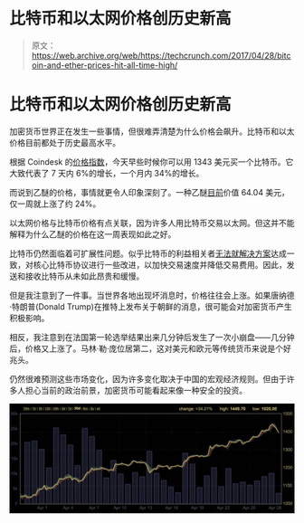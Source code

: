 # 比特币和以太网价格创历史新高 

> 原文：<https://web.archive.org/web/https://techcrunch.com/2017/04/28/bitcoin-and-ether-prices-hit-all-time-high/>

# 比特币和以太网价格创历史新高

加密货币世界正在发生一些事情，但很难弄清楚为什么价格会飙升。比特币和以太价格目前都处于历史最高水平。

根据 Coindesk 的[价格指数](https://web.archive.org/web/20221208042932/http://www.coindesk.com/price/)，今天早些时候你可以用 1343 美元买一个比特币。它大致代表了 7 天内 6%的增长，一个月内 34%的增长。

而说到乙醚的价格，事情就更令人印象深刻了。一种乙醚[目前](https://web.archive.org/web/20221208042932/http://www.coindesk.com/ethereum-price/)价值 64.04 美元，仅一周就上涨了约 24%。

以太网价格与比特币价格有点关联，因为许多人用比特币交易以太网。但这并不能解释为什么乙醚的价格在这一周表现如此之好。

比特币仍然面临着可扩展性问题。似乎比特币的利益相关者[无法就解决方案](https://web.archive.org/web/20221208042932/https://beta.techcrunch.com/2017/04/27/how-to-fix-the-blockchain-fail-whale-problem/)达成一致，对核心比特币协议进行一些改进，以加快交易速度并降低交易费用。因此，发送和接收比特币从未如此昂贵和缓慢。

但是我注意到了一件事。当世界各地出现坏消息时，价格往往会上涨。如果唐纳德·特朗普(Donald Trump)在推特上发布关于朝鲜的消息，很可能会对加密货币产生积极影响。

相反，我注意到在法国第一轮选举结果出来几分钟后发生了一次小崩盘——几分钟后，价格又上涨了。马林·勒·庞位居第二，这对美元和欧元等传统货币来说是个好兆头。

仍然很难预测这些市场变化，因为许多变化取决于中国的宏观经济规则。但由于许多人担心当前的政治前景，加密货币可能看起来像一种安全的投资。

![](img/da8c77a7b706ef1ad66ada120e0256a5.png)
